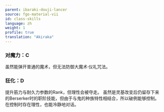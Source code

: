 ```yaml
---
parent: ibaraki-douji-lancer
source: fgo-material-vii
id: class-skills
language: zh
weight: 1
profile: true
translation: "Akiraka"
---
```


### 对魔力：C

虽然能弹开普通的魔术，但无法防御大魔术·仪礼咒法。

### 狂化：D

提升筋力与耐久力参数的Rank，但理性会被夺走。
虽然是灵基改变后仍留存下来的Berserker时的职阶技能，但由于与鬼的种族特性相结合，所以破例能够控制。在控制时存在理性，也能冷静地对话。
